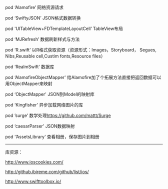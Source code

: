 pod ‘Alamofire’ 网络资源请求

pod ‘SwiftyJSON’ JSON格式数据转换

pod 'UITableView+FDTemplateLayoutCell’ TableView布局

pod ‘MJRefresh’ 数据刷新样式与方法

pod ‘R.swift’ 以R格式获取资源（资源形式：Images，Storyboard， Segues, Nibs,Reusable cell,Custim fonts,Resource files）

pod ‘RealmSwift’ 数据库

pod ‘AlamofireObjectMapper' 给Alamofire加了个拓展方法直接把返回数据可以用ObjectMapper来映射

pod ‘ObjectMapper' JSON到Model的映射库

pod ‘Kingfisher' 异步加载网络图片的库 

pod ’surge’ 数学处理<https://github.com/mattt/Surge>

pod ‘caesarParser’ JSON数据映射

pod ‘’AssetsLibrary’ 查看相册，保存图片到相册

---

库资源：

<http://www.ioscookies.com/>

<http://github.ibireme.com/github/list/ios/>

<http://www.swifttoolbox.io/>